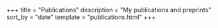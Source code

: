 +++
title = "Publications"
description = "My publications and preprints"
sort_by = "date"
template = "publications.html"
+++